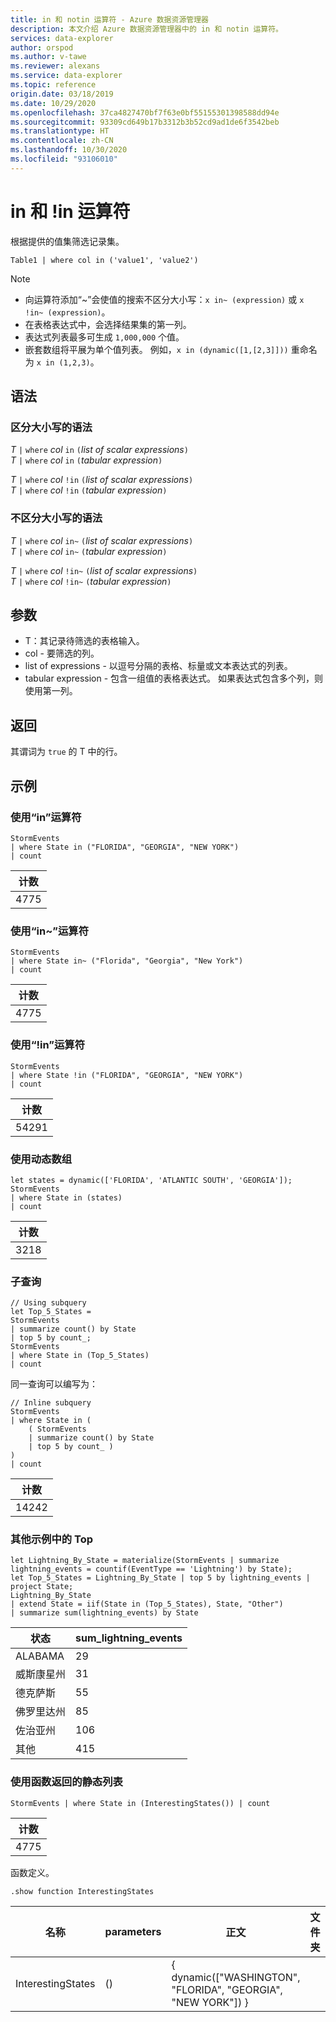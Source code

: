 ```yaml
---
title: in 和 notin 运算符 - Azure 数据资源管理器
description: 本文介绍 Azure 数据资源管理器中的 in 和 notin 运算符。
services: data-explorer
author: orspod
ms.author: v-tawe
ms.reviewer: alexans
ms.service: data-explorer
ms.topic: reference
origin.date: 03/18/2019
ms.date: 10/29/2020
ms.openlocfilehash: 37ca4827470bf7f63e0bf55155301398588dd94e
ms.sourcegitcommit: 93309cd649b17b3312b3b52cd9ad1de6f3542beb
ms.translationtype: HT
ms.contentlocale: zh-CN
ms.lasthandoff: 10/30/2020
ms.locfileid: "93106010"
---
```

# <a name="in-and-in-operators"></a>in 和 !in 运算符

根据提供的值集筛选记录集。

```kusto
Table1 | where col in ('value1', 'value2')
```

> [!NOTE]
> * 向运算符添加“~”会使值的搜索不区分大小写：`x in~ (expression)` 或 `x !in~ (expression)`。
> * 在表格表达式中，会选择结果集的第一列。
> * 表达式列表最多可生成 `1,000,000` 个值。
> * 嵌套数组将平展为单个值列表。 例如，`x in (dynamic([1,[2,3]]))` 重命名为 `x in (1,2,3)`。
 
## <a name="syntax"></a>语法

### <a name="case-sensitive-syntax"></a>区分大小写的语法

*T* `|` `where` *col* `in` `(`*list of scalar expressions*`)`   
*T* `|` `where` *col* `in` `(`*tabular expression*`)`   
 
*T* `|` `where` *col* `!in` `(`*list of scalar expressions*`)`  
*T* `|` `where` *col* `!in` `(`*tabular expression*`)`   

### <a name="case-insensitive-syntax"></a>不区分大小写的语法

*T* `|` `where` *col* `in~` `(`*list of scalar expressions*`)`   
*T* `|` `where` *col* `in~` `(`*tabular expression*`)`   
 
*T* `|` `where` *col* `!in~` `(`*list of scalar expressions*`)`  
*T* `|` `where` *col* `!in~` `(`*tabular expression*`)`   

## <a name="arguments"></a>参数

* T：其记录待筛选的表格输入。
* col - 要筛选的列。
* list of expressions - 以逗号分隔的表格、标量或文本表达式的列表。
* tabular expression - 包含一组值的表格表达式。 如果表达式包含多个列，则使用第一列。

## <a name="returns"></a>返回

其谓词为 `true` 的 T 中的行。

## <a name="examples"></a>示例  

### <a name="use-in-operator"></a>使用“in”运算符

<!-- csl: https://help.kusto.chinacloudapi.cn:443/Samples -->
```kusto
StormEvents 
| where State in ("FLORIDA", "GEORGIA", "NEW YORK") 
| count
```

|计数|
|---|
|4775|  

### <a name="use-in-operator"></a>使用“in~”运算符  

<!-- csl: https://help.kusto.chinacloudapi.cn:443/Samples -->
```kusto
StormEvents 
| where State in~ ("Florida", "Georgia", "New York") 
| count
```

|计数|
|---|
|4775|  

### <a name="use-in-operator"></a>使用“!in”运算符

<!-- csl: https://help.kusto.chinacloudapi.cn:443/Samples -->
```kusto
StormEvents 
| where State !in ("FLORIDA", "GEORGIA", "NEW YORK") 
| count
```

|计数|
|---|
|54291|  


### <a name="use-dynamic-array"></a>使用动态数组

<!-- csl: https://help.kusto.chinacloudapi.cn:443/Samples -->
```kusto
let states = dynamic(['FLORIDA', 'ATLANTIC SOUTH', 'GEORGIA']);
StormEvents 
| where State in (states)
| count
```

|计数|
|---|
|3218|

### <a name="subquery"></a>子查询

<!-- csl: https://help.kusto.chinacloudapi.cn:443/Samples -->
```kusto
// Using subquery
let Top_5_States = 
StormEvents
| summarize count() by State
| top 5 by count_; 
StormEvents 
| where State in (Top_5_States) 
| count
```

同一查询可以编写为：

<!-- csl: https://help.kusto.chinacloudapi.cn:443/Samples -->
```kusto
// Inline subquery 
StormEvents 
| where State in (
    ( StormEvents
    | summarize count() by State
    | top 5 by count_ )
) 
| count
```

|计数|
|---|
|14242|  

### <a name="top-with-other-example"></a>其他示例中的 Top

<!-- csl: https://help.kusto.chinacloudapi.cn:443/Samples -->
```kusto
let Lightning_By_State = materialize(StormEvents | summarize lightning_events = countif(EventType == 'Lightning') by State);
let Top_5_States = Lightning_By_State | top 5 by lightning_events | project State; 
Lightning_By_State
| extend State = iif(State in (Top_5_States), State, "Other")
| summarize sum(lightning_events) by State 
```

| 状态     | sum_lightning_events |
|-----------|----------------------|
| ALABAMA   | 29                   |
| 威斯康星州 | 31                   |
| 德克萨斯     | 55                   |
| 佛罗里达州   | 85                   |
| 佐治亚州   | 106                  |
| 其他     | 415                  |

### <a name="use-a-static-list-returned-by-a-function"></a>使用函数返回的静态列表

<!-- csl: https://help.kusto.chinacloudapi.cn:443/Samples -->
```kusto
StormEvents | where State in (InterestingStates()) | count

```

|计数|
|---|
|4775|  

函数定义。

<!-- csl: https://help.kusto.chinacloudapi.cn:443/Samples -->
```kusto
.show function InterestingStates
```

|名称|parameters|正文|文件夹|DocString|
|---|---|---|---|---|
|InterestingStates|()|{ dynamic(["WASHINGTON", "FLORIDA", "GEORGIA", "NEW YORK"]) }
